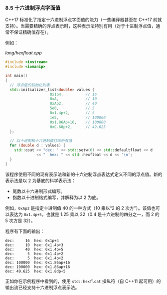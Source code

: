 ### 8.5    十六进制浮点字面值

C++17 标准化了指定十六进制浮点字面值的能力（一些编译器甚至在 C++17 前就支持）。当需要精确的浮点表示时，这种表示法特别有用（对于十进制浮点值，通常不保证精确值存在）。

例如：

*lang/hexfloat.cpp*

```c++
#include <iostream>
#include <iomanip>

int main()
{
  // 浮点值的初始化列表
  std::initializer_list<double> values {
                    0x1p4,          // 16
                    0xA,            // 10
                    0xAp2,          // 40
                    5e0,            // 5
                    0x1.4p+2,       // 5
                    1e5,            // 100000
                    0x1.86Ap+16,    // 100000
                    0xC.68p+2,      // 49.625
  };
  
  // 以十进制和十六进制值打印所有值
  for (double d : values) {
    std::cout << "dec: " << std::setw(6) << std::defaultfloat << d
              << "  hex: " << std::hexfloat << d << '\n';
  }
}
```

该程序使用不同的现有表示法和新的十六进制浮点表达式定义不同的浮点值。新的表示法是以 2 为基底的科学表示法：

+ 尾数以十六进制形式编写。
+ 指数以十进制格式编写，并解释为以 2 为底。

例如，`0xAp2` 是指定十进制值 40 的一种方式（10 乘以“2 的 2 次方”）。该值也可以表达为 `0x1.4p+5`，也就是 1.25 乘以 32（0.4 是十六进制的四分之一，而 2 的 5 次方是 32）。

程序有下面的输出：

```
dec:     16  hex: 0x1p+4
dec:     10  hex: 0x1.4p+3
dec:     40  hex: 0x1.4p+5
dec:      5  hex: 0x1.4p+2
dec:      5  hex: 0x1.4p+2
dec: 100000  hex: 0x1.86ap+16
dec: 100000  hex: 0x1.86ap+16
dec: 49.625  hex: 0x1.8dp+5
```

正如你在示例程序中看到的，使用 `std::hexfloat` 操纵符（自 C++11 起可用）的输出流已经支持十六进制浮点表示法。